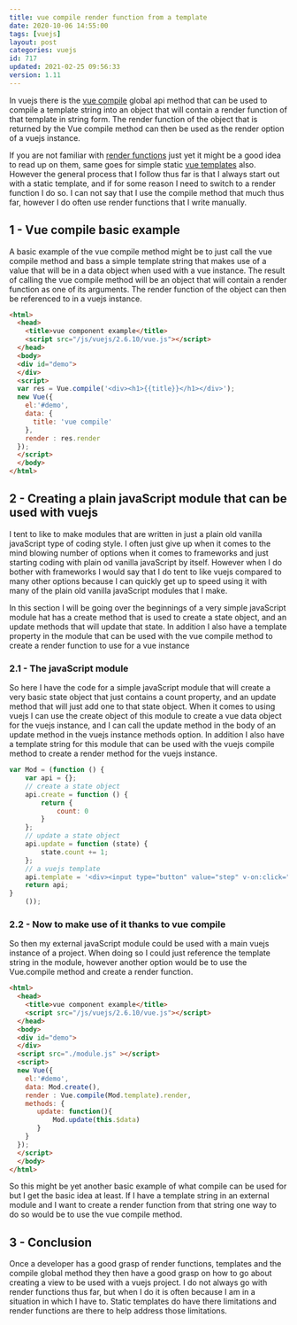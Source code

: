 ```yaml
---
title: vue compile render function from a template
date: 2020-10-06 14:55:00
tags: [vuejs]
layout: post
categories: vuejs
id: 717
updated: 2021-02-25 09:56:33
version: 1.11
---
```


In vuejs there is the [vue compile](https://vuejs.org/v2/api/#Vue-compile) global api method that can be used to compile a template string into an object that will contain a render function of that template in string form. The render function of the object that is returned by the Vue compile method can then be used as the render option of a vuejs instance.

If you are not familiar with [render functions](/2019/05/12/vuejs-render/) just yet it might be a good idea to read up on them, same goes for simple static [vue templates](/2019/05/07/vuejs-template/) also. However the general process that I follow thus far is that I always start out with a static template, and if for some reason I need to switch to a render function I do so. I can not say that I use the compile method that much thus far, however I do often use render functions that I write manually.

<!-- more -->

## 1 - Vue compile basic example

A basic example of the vue compile method might be to just call the vue compile method and bass a simple template string that makes use of a value that will be in a data object when used with a vue instance. The result of calling the vue compile method will be an object that will contain a render function as one of its arguments. The render function of the object can then be referenced to in a vuejs instance.

```html
<html>
  <head>
    <title>vue component example</title>
    <script src="/js/vuejs/2.6.10/vue.js"></script>
  </head>
  <body>
  <div id="demo">
  </div>
  <script>
  var res = Vue.compile('<div><h1>{{title}}</h1></div>');
  new Vue({
    el:'#demo',
    data: {
      title: 'vue compile'
    },
    render : res.render
  });
  </script>
  </body>
</html>
```

## 2 - Creating a plain javaScript module that can be used with vuejs

I tent to like to make modules that are written in just a plain old vanilla javaScript type of coding style. I often just give up when it comes to the mind blowing number of options when it comes to frameworks and just starting coding with plain od vanilla javaScript by itself. However when I do bother with frameworks I would say that I do tent to like vuejs compared to many other options because I can quickly get up to speed using it with many of the plain old vanilla javaScript modules that I make.

In this section I will be going over the beginnings of a very simple javaScript module hat has a create method that is used to create a state object, and an update methods that will update that state. In addition I also have a template property in the module that can be used with the vue compile method to create a render function to use for a vue instance

### 2.1 - The javaScript module

So here I have the code for a simple javaScript module that will create a very basic state object that just contains a count property, and an update method that will just add one to that state object. When it comes to using vuejs I can use the create object of this module to create a vue data object for the vuejs instance, and I can call the update method in the body of an update method in the vuejs instance methods option. In addition I also have a template string for this module that can be used with the vuejs compile method to create a render method for the vuejs instance.

```js
var Mod = (function () {
    var api = {};
    // create a state object
    api.create = function () {
        return {
            count: 0
        }
    };
    // update a state object
    api.update = function (state) {
        state.count += 1;
    };
    // a vuejs template
    api.template = '<div><input type="button" value="step" v-on:click="update"><span> {{count}} </span></div>';
    return api;
}
    ());
```

### 2.2 - Now to make use of it thanks to vue compile

So then my external javaScript module could be used with a main vuejs instance of a project. When doing so I could just reference the template string in the module, however another option would be to use the Vue.compile method and create a render function.

```html
<html>
  <head>
    <title>vue component example</title>
    <script src="/js/vuejs/2.6.10/vue.js"></script>
  </head>
  <body>
  <div id="demo">
  </div>
  <script src="./module.js" ></script>
  <script>
  new Vue({
    el:'#demo',
    data: Mod.create(),
    render : Vue.compile(Mod.template).render,
    methods: {
       update: function(){
           Mod.update(this.$data)
       }
    }
  });
  </script>
  </body>
</html>
```

So this might be yet another basic example of what compile can be used for but I get the basic idea at least. If I have a template string in an external module and I want to create a render function from that string one way to do so would be to use the vue compile method.

## 3 - Conclusion

Once a developer has a good grasp of render functions, templates and the compile global method they then have a good grasp on how to go about creating a view to be used with a vuejs project. I do not always go with render functions thus far, but when I do it is often because I am in a situation in which I have to. Static templates do have there limitations and render functions are there to help address those limitations.